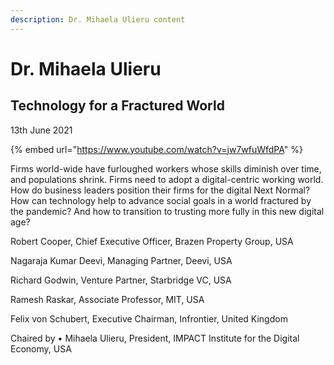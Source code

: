 ```yaml
---
description: Dr. Mihaela Ulieru content
---
```


# Dr. Mihaela Ulieru

## Technology for a Fractured World

13th June 2021

{% embed url="https://www.youtube.com/watch?v=jw7wfuWfdPA" %}

Firms world-wide have furloughed workers whose skills diminish over time, and populations shrink. Firms need to adopt a digital-centric working world. How do business leaders position their firms for the digital Next Normal? How can technology help to advance social goals in a world fractured by the pandemic? And how to transition to trusting more fully in this new digital age? 

Robert Cooper, Chief Executive Officer, Brazen Property Group, USA

Nagaraja Kumar Deevi, Managing Partner, Deevi, USA 

Richard Godwin, Venture Partner, Starbridge VC, USA

Ramesh Raskar, Associate Professor, MIT, USA

Felix von Schubert, Executive Chairman, Infrontier, United Kingdom 

Chaired by • Mihaela Ulieru, President, IMPACT Institute for the Digital Economy, USA

